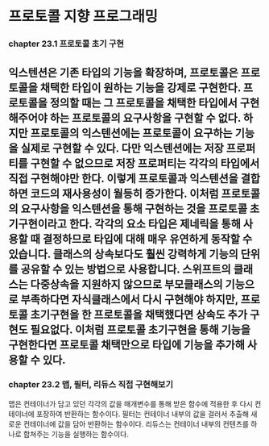 # 프로토콜 지향 프로그래밍

### chapter 23.1 프로토콜 초기 구현
익스텐션은 기존 타입의 기능을 확장하며, 프로토콜은 프로토콜을 채택한 타입이 원하는 기능을 강제로 구현한다. 프로토콜을 정의할 때는 그 프로토콜을 채택한 타입에서 구현해주어야 하는 프로토콜의 요구사항을 구현할 수 없다. 하지만 프로토콜의 익스텐션에는 프로토콜이 요구하는 기능을 실제로 구현할 수 있다. 다만 익스텐션에는 저장 프로퍼티를 구현할 수 없으므로 저장 프로퍼티는 각각의 타입에서 직접 구현해야만 한다. 이렇게 프로토콜과 익스텐션을 결합하면 코드의 재사용성이 월등히 증가한다. 이처럼 프로토콜의 요구사항을 익스텐션을 통해 구현하는 것을 프로토콜 초기구현이라고 한다.
각각의 요소 타입은 제네릭을 통해 사용할 때 결정하므로 타입에 대해 매우 유연하게 동작할 수 있습니다. 클래스의 상속보다도 훨씬 강력하게 기능의 단위를 공유할 수 있는 방법으로 사용합니다. 스위프트의 클래스는 다중상속을 지원하지 않으므로 부모클래스의 기능으로 부족하다면 자식클래스에서 다시 구현해야 하지만, 프로토콜 초기구현을 한 프로토콜을 채택했다면 상속도 추가 구현도 필요없다. 이처럼 프로토콜 초기구현을 통해 기능을 구현한다면 프로토콜 채택만으로 타입에 기능을 추가해 사용할 수 있다.
---------------------------------------------------------------------------------
### chapter 23.2 맵, 필터, 리듀스 직접 구현해보기
맵은 컨테이너가 담고 있던 각각의 값을 매개변수를 통해 받은 함수에 적용한 후 다시 컨테이너에 포장하여 반환하는 함수이다. 필터는 컨테이너 내부의 값을 걸러서 추출해 새로운 컨테이너에 값을 담아 반환하는 함수이다. 리듀스는 컨테이너 내부의 컨텐츠를 하나로 합쳐주는 기능을 실행하는 함수이다.
